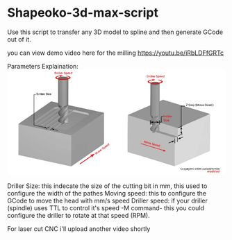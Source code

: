 # Shapeoko-3d-max-script
Use this script to transfer any 3D model to spline and then generate GCode out of it.

you can view demo video here for the milling
https://youtu.be/iRbLDFfGRTc

Parameters Explaination:
<img src="https://raw.githubusercontent.com/HMI1973/Shapeoko-3d-max-script/master/Script%20Parameters.jpg">

Driller Size: this indecate the size of the cutting bit in mm, this used to configure the width of the pathes
Moving speed: this to configure the GCode to move the head with mm/s speed
Driller speed: if your driller (spindle) uses TTL to control it's speed -M command- this you could configure the driller to rotate at that speed (RPM).

For laser cut CNC i'll upload another video shortly

